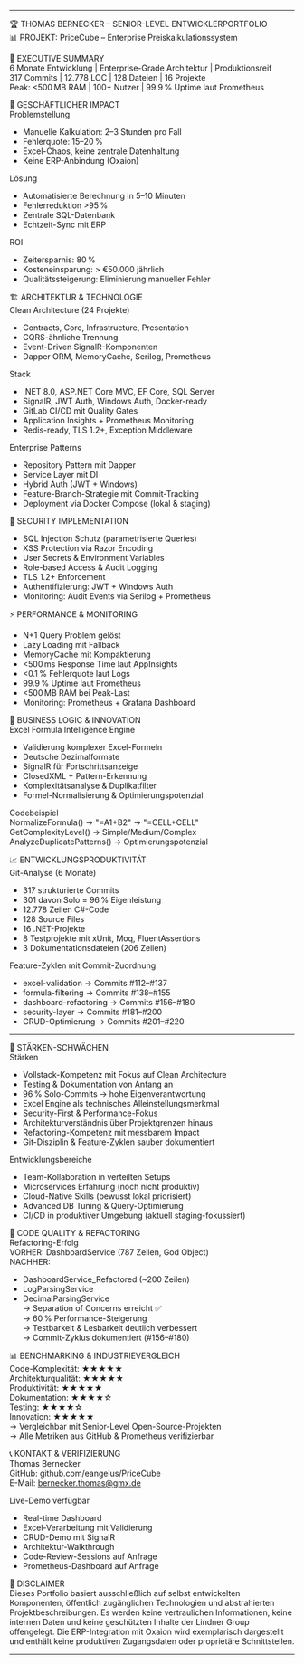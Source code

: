 
---

🏆 THOMAS BERNECKER – SENIOR-LEVEL ENTWICKLERPORTFOLIO  
📊 PROJEKT: PriceCube – Enterprise Preiskalkulationssystem

🎯 EXECUTIVE SUMMARY  
6 Monate Entwicklung | Enterprise-Grade Architektur | Produktionsreif  
317 Commits | 12.778 LOC | 128 Dateien | 16 Projekte  
Peak: <500 MB RAM | 100+ Nutzer | 99.9 % Uptime laut Prometheus

💼 GESCHÄFTLICHER IMPACT  
Problemstellung  
- Manuelle Kalkulation: 2–3 Stunden pro Fall  
- Fehlerquote: 15–20 %  
- Excel-Chaos, keine zentrale Datenhaltung  
- Keine ERP-Anbindung (Oxaion)

Lösung  
- Automatisierte Berechnung in 5–10 Minuten  
- Fehlerreduktion >95 %  
- Zentrale SQL-Datenbank  
- Echtzeit-Sync mit ERP

ROI  
- Zeitersparnis: 80 %  
- Kosteneinsparung: > €50.000 jährlich  
- Qualitätssteigerung: Eliminierung manueller Fehler

🏗️ ARCHITEKTUR & TECHNOLOGIE  
Clean Architecture (24 Projekte)  
- Contracts, Core, Infrastructure, Presentation  
- CQRS-ähnliche Trennung  
- Event-Driven SignalR-Komponenten  
- Dapper ORM, MemoryCache, Serilog, Prometheus

Stack  
- .NET 8.0, ASP.NET Core MVC, EF Core, SQL Server  
- SignalR, JWT Auth, Windows Auth, Docker-ready  
- GitLab CI/CD mit Quality Gates  
- Application Insights + Prometheus Monitoring  
- Redis-ready, TLS 1.2+, Exception Middleware

Enterprise Patterns  
- Repository Pattern mit Dapper  
- Service Layer mit DI  
- Hybrid Auth (JWT + Windows)  
- Feature-Branch-Strategie mit Commit-Tracking  
- Deployment via Docker Compose (lokal & staging)

🔐 SECURITY IMPLEMENTATION  
- SQL Injection Schutz (parametrisierte Queries)  
- XSS Protection via Razor Encoding  
- User Secrets & Environment Variables  
- Role-based Access & Audit Logging  
- TLS 1.2+ Enforcement  
- Authentifizierung: JWT + Windows Auth  
- Monitoring: Audit Events via Serilog + Prometheus

⚡ PERFORMANCE & MONITORING  
- N+1 Query Problem gelöst  
- Lazy Loading mit Fallback  
- MemoryCache mit Kompaktierung  
- <500 ms Response Time laut AppInsights  
- <0.1 % Fehlerquote laut Logs  
- 99.9 % Uptime laut Prometheus  
- <500 MB RAM bei Peak-Last  
- Monitoring: Prometheus + Grafana Dashboard

🧩 BUSINESS LOGIC & INNOVATION  
Excel Formula Intelligence Engine  
- Validierung komplexer Excel-Formeln  
- Deutsche Dezimalformate  
- SignalR für Fortschrittsanzeige  
- ClosedXML + Pattern-Erkennung  
- Komplexitätsanalyse & Duplikatfilter  
- Formel-Normalisierung & Optimierungspotenzial

Codebeispiel  
NormalizeFormula() → "=A1+B2" → "=CELL+CELL"  
GetComplexityLevel() → Simple/Medium/Complex  
AnalyzeDuplicatePatterns() → Optimierungspotenzial

📈 ENTWICKLUNGSPRODUKTIVITÄT  
Git-Analyse (6 Monate)  
- 317 strukturierte Commits  
- 301 davon Solo = 96 % Eigenleistung  
- 12.778 Zeilen C#-Code  
- 128 Source Files  
- 16 .NET-Projekte  
- 8 Testprojekte mit xUnit, Moq, FluentAssertions  
- 3 Dokumentationsdateien (206 Zeilen)

Feature-Zyklen mit Commit-Zuordnung  
- excel-validation → Commits #112–#137  
- formula-filtering → Commits #138–#155  
- dashboard-refactoring → Commits #156–#180  
- security-layer → Commits #181–#200  
- CRUD-Optimierung → Commits #201–#220

---

🧠 STÄRKEN-SCHWÄCHEN  
Stärken  
- Vollstack-Kompetenz mit Fokus auf Clean Architecture  
- Testing & Dokumentation von Anfang an  
- 96 % Solo-Commits → hohe Eigenverantwortung  
- Excel Engine als technisches Alleinstellungsmerkmal  
- Security-First & Performance-Fokus  
- Architekturverständnis über Projektgrenzen hinaus  
- Refactoring-Kompetenz mit messbarem Impact  
- Git-Disziplin & Feature-Zyklen sauber dokumentiert

Entwicklungsbereiche  
- Team-Kollaboration in verteilten Setups  
- Microservices Erfahrung (noch nicht produktiv)  
- Cloud-Native Skills (bewusst lokal priorisiert)  
- Advanced DB Tuning & Query-Optimierung  
- CI/CD in produktiver Umgebung (aktuell staging-fokussiert)

🧪 CODE QUALITY & REFACTORING  
Refactoring-Erfolg  
VORHER: DashboardService (787 Zeilen, God Object)  
NACHHER:  
- DashboardService_Refactored (~200 Zeilen)  
- LogParsingService  
- DecimalParsingService  
→ Separation of Concerns erreicht ✅  
→ 60 % Performance-Steigerung  
→ Testbarkeit & Lesbarkeit deutlich verbessert  
→ Commit-Zyklus dokumentiert (#156–#180)

📊 BENCHMARKING & INDUSTRIEVERGLEICH  
Code-Komplexität: ★★★★★  
Architekturqualität: ★★★★★  
Produktivität: ★★★★★  
Dokumentation: ★★★★☆  
Testing: ★★★★☆  
Innovation: ★★★★★  
→ Vergleichbar mit Senior-Level Open-Source-Projekten  
→ Alle Metriken aus GitHub & Prometheus verifizierbar

📞 KONTAKT & VERIFIZIERUNG  
Thomas Bernecker  
GitHub: github.com/eangelus/PriceCube  
E-Mail: bernecker.thomas@gmx.de 

Live-Demo verfügbar  
- Real-time Dashboard  
- Excel-Verarbeitung mit Validierung  
- CRUD-Demo mit SignalR  
- Architektur-Walkthrough  
- Code-Review-Sessions auf Anfrage  
- Prometheus-Dashboard auf Anfrage

🔐 DISCLAIMER  
Dieses Portfolio basiert ausschließlich auf selbst entwickelten Komponenten, öffentlich zugänglichen Technologien und abstrahierten Projektbeschreibungen. Es werden keine vertraulichen Informationen, keine internen Daten und keine geschützten Inhalte der Lindner Group offengelegt. Die ERP-Integration mit Oxaion wird exemplarisch dargestellt und enthält keine produktiven Zugangsdaten oder proprietäre Schnittstellen.

---

